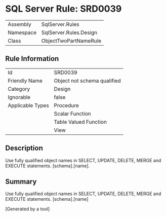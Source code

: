 # SQL Server Rule: SRD0039
  
|    |    |
|----|----|
| Assembly | SqlServer.Rules |
| Namespace | SqlServer.Rules.Design |
| Class | ObjectTwoPartNameRule |
  
## Rule Information
  
|    |    |
|----|----|
| Id | SRD0039 |
| Friendly Name | Object not schema qualified |
| Category | Design |
| Ignorable | false |
| Applicable Types | Procedure  |
|   | Scalar Function |
|   | Table Valued Function |
|   | View |
  
## Description
  
Use fully qualified object names in SELECT, UPDATE, DELETE, MERGE and EXECUTE statements. [schema].[name].
  
## Summary
  
Use fully qualified object names in SELECT, UPDATE, DELETE, MERGE and EXECUTE statements. [schema].[name]
  
[Generated by a tool]
